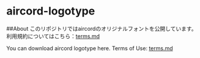 # aircord-logotype
##About
このリポジトリではaircordのオリジナルフォントを公開しています。<br> 
利用規約についてはこちら：[terms.md](terms.md)


You can download aircord logotype here.
Terms of Use: [terms.md](terms.md)


